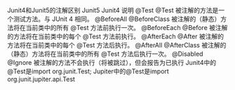 Junit4和Junit5的注解区别
Junit5	    Junit4	        说明
@Test	    @Test	        被注解的方法是一个测试方法。与 JUnit 4 相同。
@BeforeAll	@BeforeClass	被注解的（静态）方法将在当前类中的所有 @Test 方法前执行一次。
@BeforeEach	@Before	        被注解的方法将在当前类中的每个 @Test 方法前执行。
@AfterEach	@After	        被注解的方法将在当前类中的每个 @Test 方法后执行。
@AfterAll	@AfterClass	    被注解的（静态）方法将在当前类中的所有 @Test 方法后执行一次。
@Disabled	@Ignore	        被注解的方法不会执行（将被跳过），但会报告为已执行
Junit4中的@Test是import org.junit.Test;
Jupiter中的@Test是import org.junit.jupiter.api.Test
